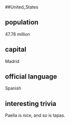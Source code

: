 ##United_States
## population
47.78 million

## capital
Madrid
 
## official language
Spanish

## interesting trivia
Paella is nice, and so is tapas.


